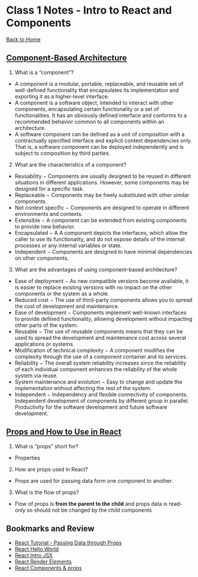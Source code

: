 # Class 1 Notes - Intro to React and Components

[Back to Home](../README.md)

## [Component-Based Architecture](https://www.tutorialspoint.com/software_architecture_design/component_based_architecture.htm)

1. What is a “component”?

+ A component is a modular, portable, replaceable, and reusable set of well-defined functionality that encapsulates its implementation and exporting it as a higher-level interface.
+ A component is a software object, intended to interact with other components, encapsulating certain functionality or a set of functionalities. It has an obviously defined interface and conforms to a recommended behavior common to all components within an architecture.
+ A software component can be defined as a unit of composition with a contractually specified interface and explicit context dependencies only. That is, a software component can be deployed independently and is subject to composition by third parties.

2. What are the characteristics of a component?

+ Reusability − Components are usually designed to be reused in different situations in different applications. However, some components may be designed for a specific task.
+ Replaceable − Components may be freely substituted with other similar components.
+ Not context specific − Components are designed to operate in different environments and contexts.
+ Extensible − A component can be extended from existing components to provide new behavior.
+ Encapsulated − A A component depicts the interfaces, which allow the caller to use its functionality, and do not expose details of the internal processes or any internal variables or state.
+ Independent − Components are designed to have minimal dependencies on other components.

3. What are the advantages of using component-based architecture?

+ Ease of deployment − As new compatible versions become available, it is easier to replace existing versions with no impact on the other components or the system as a whole.
+  Reduced cost − The use of third-party components allows you to spread the cost of development and maintenance.
+ Ease of development − Components implement well-known interfaces to provide defined functionality, allowing development without impacting other parts of the system.
+ Reusable − The use of reusable components means that they can be used to spread the development and maintenance cost across several applications or systems.
+ Modification of technical complexity − A component modifies the complexity through the use of a component container and its services.
+ Reliability − The overall system reliability increases since the reliability of each individual component enhances the reliability of the whole system via reuse.
+ System maintenance and evolution − Easy to change and update the implementation without affecting the rest of the system.
+ Independent − Independency and flexible connectivity of components. Independent development of components by different group in parallel. Productivity for the software development and future software development.

## [Props and How to Use in React](https://itnext.io/what-is-props-and-how-to-use-it-in-react-da307f500da0)

1. What is “props” short for?

+ Properties

2. How are props used in React?

+ Props are used for passing data form one component to another.

3. What is the flow of props?

+ Flow of props is **from the parent to the child** and props data is read-only so should not be changed by the child components

## Bookmarks and Review

+ [React Tutorial - Passing Data through Props](https://reactjs.org/tutorial/tutorial.html)
+ [React Hello World](https://reactjs.org/docs/hello-world.html)
+ [React Intro JSX](https://reactjs.org/docs/introducing-jsx.html)
+ [React Render Elements](https://reactjs.org/docs/rendering-elements.html)
+ [React Components & props](https://reactjs.org/docs/components-and-props.html)

